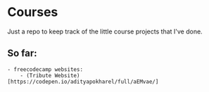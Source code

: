 # Courses

Just a repo to keep track of the little course projects that I've done.

## So far:
    - freecodecamp websites:
        - (Tribute Website)[https://codepen.io/adityapokharel/full/aEMvae/]
